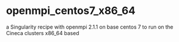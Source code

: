 # openmpi_centos7_x86_64
a Singularity recipe with openmpi 2.1.1 on base centos 7 to run on the Cineca clusters x86_64 based
